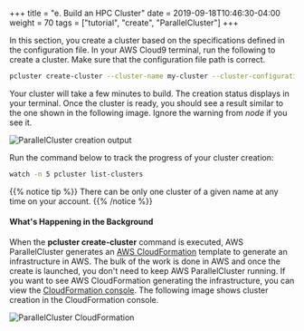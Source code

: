 +++
title = "e. Build an HPC Cluster"
date = 2019-09-18T10:46:30-04:00
weight = 70
tags = ["tutorial", "create", "ParallelCluster"]
+++

In this section, you create a cluster based on the specifications defined in the configuration file. In your AWS Cloud9 terminal, run the following to create a cluster. Make sure that the configuration file path is correct.

```bash
pcluster create-cluster --cluster-name my-cluster --cluster-configuration my-cluster-config.yaml --region ${AWS_REGION}
```

Your cluster will take a few minutes to build. The creation status displays in your terminal. Once the cluster is ready, you should see a result similar to the one shown in the following image. Ignore the warning from *node* if you see it.

![ParallelCluster creation output](/images/hpc-aws-parallelcluster-workshop/pc-create-output-new2.png)



Run the command below to track the progress of your cluster creation:

```bash
watch -n 5 pcluster list-clusters
````

{{% notice tip %}}
There can be only one cluster of a given name at any time on your account.
{{% /notice %}}

#### What's Happening in the Background

When the **pcluster create-cluster** command is executed, AWS ParallelCluster generates an [AWS CloudFormation](https://aws.amazon.com/cloudformation/) template to generate an infrastructure in AWS. The bulk of the work is done in AWS and once the create is launched, you don't need to keep AWS ParallelCluster running. If you want to see AWS CloudFormation generating the infrastructure, you can view the [CloudFormation console](https://console.aws.amazon.com/cloudformation/). The following image shows cluster creation in the CloudFormation console.

![ParallelCluster CloudFormation](/images/hpc-aws-parallelcluster-workshop/pc-cloudformation2.png)
